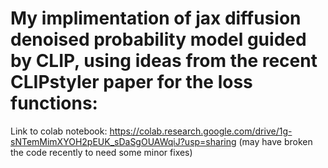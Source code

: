 # My implimentation of jax diffusion denoised probability model guided by CLIP, using ideas from the recent CLIPstyler paper for the loss functions:




Link to colab notebook: https://colab.research.google.com/drive/1g-sNTemMimXYOH2pEUK_sDaSgOUAWqiJ?usp=sharing (may have broken the code recently to need some minor fixes)
